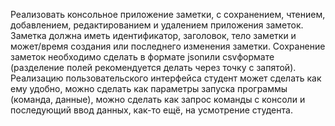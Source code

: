 Реализовать консольное приложение заметки, с сохранением, чтением, добавлением, редактированием и удалением приложения заметок. Заметка должна иметь идентификатор, заголовок, тело заметки и может/время создания или последнего изменения заметки. Сохранение заметок необходимо сделать в формате jsonили csvформате (разделение полей рекомендуется делать через точку с запятой). Реализацию пользовательского интерфейса студент может сделать как ему удобно, можно сделать как параметры запуска программы (команда, данные), можно сделать как запрос команды с консоли и последующий ввод данных, как-то ещё, на усмотрение  студента.
